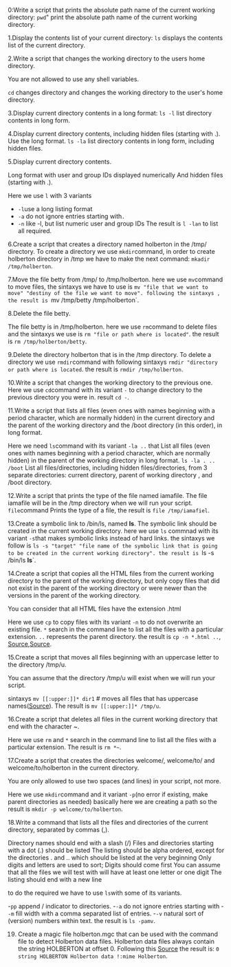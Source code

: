 0:Write a script that prints the absolute path name of the current working directory:
 `pwd`" print the absolute path name of the current working directory.

1.Display the contents list of your current directory:
`ls` displays the contents list of the current directory.

2.Write a script that changes the working directory to the users home directory.

You are not allowed to use any shell variables.

`cd` changes directory and changes the working directory to the user's home directory.

3.Display current directory contents in a long format:
`ls -l`  list directory contents in long form.

4.Display current directory contents, including hidden files (starting with .). Use the long format.
`ls -la` list directory contents in long form, including hidden files.

5.Display current directory contents.

Long format
with user and group IDs displayed numerically
And hidden files (starting with .).

Here we use `l` with 3 variants 
- `-l`use a long listing format 
- `-a` do not ignore entries starting with`.`
- `-n` like -l, but list numeric user and group IDs
The result is `l -lan` to list all required. 

6.Create a script that creates a directory named holberton in the /tmp/ directory.
To create a directory we use `mkdir`command, in order to create holberton directory in /tmp 
we have to make the next command: `mkadir /tmp/holberton`.

7.Move the file betty from /tmp/ to /tmp/holberton.
here we use `mv`command to move files, the sintaxys we have to use is `mv "file that we want to move" "destiny of the file we want to move".
following the sintaxys , the result is `mv /tmp/betty /tmp/holberton`.

8.Delete the file betty.

The file betty is in /tmp/holberton.
here we use `rm`command to delete files and the sintaxys we use is `rm "file or path where is located"`.
the result is `rm /tmp/holberton/betty`. 

9.Delete the directory holberton that is in the /tmp directory.
To delete a directory we use `rmdir`command with following sintaxys `rmdir "directory or path where is located`.
the result is `rmdir /tmp/holberton`.

10.Write a script that changes the working directory to the previous one.
Here we use `cd`command with its variant `-` to change directory to the previous directory you were in.
result `cd -`.

11.Write a script that lists all files (even ones with names beginning with a period character, which are normally hidden) 
in the current directory and the parent of the working directory and the /boot directory (in this order), in long format.

Here we need `ls`command with its variant `-la ..` that List all files (even ones with names beginning with a period character, 
which are normally hidden) in the parent of the working directory in long format.
`ls -la . .. /boot` List all files/directories, including hidden files/directories, from 3 separate directories: current directory, parent of working directory
, and /boot directory.

12.Write a script that prints the type of the file named iamafile. The file iamafile will be in the /tmp directory when we will run your script.
`file`command Prints the type of a file, the result is `file /tmp/iamafiel`.

13.Create a symbolic link to /bin/ls, named __ls__. The symbolic link should be created in the current working directory.
here we use `ls` commnad with its variant `-s`that makes symbolic links instead of hard links.
the sintaxys we follow is `ls -s "target" "file name of the symbolic link that is going to be created in the current working directory".
the result is `ls -s /bin/ls __ls__`. 

14.Create a script that copies all the HTML files from the current working directory to the parent of the working directory, but only copy files that did not exist in the parent of the working directory or were newer than the versions in the parent of the working directory.

You can consider that all HTML files have the extension .html

Here we use `cp` to copy files with its variant `-n` to  do not overwrite an existing file.
`*`  search in the command line to list all the files with a particular extension.
`..` represents the parent directory.
the result is `cp -n *.html ..`, [Source](https://stackoverflow.com/questions/23242004/what-is-double-dot-and-single-dot-in-linux),[Source](https://kb.iu.edu/d/ahsf).

15.Create a script that moves all files beginning with an uppercase letter to the directory /tmp/u.

You can assume that the directory /tmp/u will exist when we will run your script.

sintaxys `mv [[:upper:]]* dir1`   # moves all files that has uppercase names([Source](https://www.reiniciado.net/comandos-mv-basicos-en-linux-que-debes-aprender/65654/)).
The result is `mv [[:upper:]]* /tmp/u`. 


16.Create a script that deletes all files in the current working directory that end with the character ~.

Here we use `rm` and `*`  search in the command line to list all the files with a particular extension.
The result is `rm *~`. 

17.Create a script that creates the directories welcome/, welcome/to/ and welcome/to/holberton in the current directory.

You are only allowed to use two spaces (and lines) in your script, not more.

Here we use `mkdir`command and it variant `-p`(no error if existing, make parent directories as needed)
basically here we are creating a path so the result is `mkdir -p welcome/to/holberton`.

18.Write a command that lists all the files and directories of the current directory, separated by commas (,).

Directory names should end with a slash (/)
Files and directories starting with a dot (.) should be listed
The listing should be alpha ordered, except for the directories . and .. which should be listed at the very beginning
Only digits and letters are used to sort; Digits should come first
You can assume that all the files we will test with will have at least one letter or one digit
The listing should end with a new line

to do the required we have to use `ls`with some of its variants.

-`pp` append / indicator to directories.
-`-a` do not ignore entries starting with 
-`-m` fill width with a comma separated list of entries.
-`-v` natural sort of (version) numbers within text.
the result is `ls -pamv`. 

19. Create a magic file holberton.mgc that can be used with the command file to detect Holberton data files. 
Holberton data files always contain the string HOLBERTON at offset 0.
Following this [Source](https://openpreservation.org/blogs/magic-editing-and-creation-primer/)
the result is: 
`0 string HOLBERTON Holberton data
 !:mime Holberton`.






